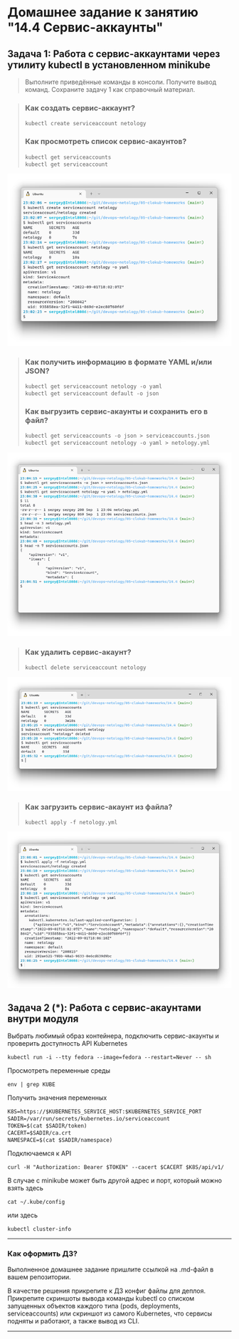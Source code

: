 # Домашнее задание к занятию "14.4 Сервис-аккаунты"

## Задача 1: Работа с сервис-аккаунтами через утилиту kubectl в установленном minikube

> Выполните приведённые команды в консоли. Получите вывод команд. Сохраните задачу 1 как справочный материал.

> ### Как создать сервис-аккаунт?
> 
> ```
> kubectl create serviceaccount netology
> ```
> 
> ### Как просмотреть список сервис-акаунтов?
> 
> ```
> kubectl get serviceaccounts
> kubectl get serviceaccount
> ```

![create and get](./media/14-4-1-create_get.png)

> ### Как получить информацию в формате YAML и/или JSON?
> 
> ```
> kubectl get serviceaccount netology -o yaml
> kubectl get serviceaccount default -o json
> ```
> 
> ### Как выгрузить сервис-акаунты и сохранить его в файл?
> 
> ```
> kubectl get serviceaccounts -o json > serviceaccounts.json
> kubectl get serviceaccount netology -o yaml > netology.yml
> ```

![upload](./media/14-4-1-upload.png)

> ### Как удалить сервис-акаунт?
> 
> ```
> kubectl delete serviceaccount netology
> ```

![delete](./media/14-4-1-delete.png)

> ### Как загрузить сервис-акаунт из файла?
> 
> ```
> kubectl apply -f netology.yml
> ```

![apply](./media/14-4-1-apply.png)

## Задача 2 (*): Работа с сервис-акаунтами внутри модуля

Выбрать любимый образ контейнера, подключить сервис-акаунты и проверить
доступность API Kubernetes

```
kubectl run -i --tty fedora --image=fedora --restart=Never -- sh
```

Просмотреть переменные среды

```
env | grep KUBE
```

Получить значения переменных

```
K8S=https://$KUBERNETES_SERVICE_HOST:$KUBERNETES_SERVICE_PORT
SADIR=/var/run/secrets/kubernetes.io/serviceaccount
TOKEN=$(cat $SADIR/token)
CACERT=$SADIR/ca.crt
NAMESPACE=$(cat $SADIR/namespace)
```

Подключаемся к API

```
curl -H "Authorization: Bearer $TOKEN" --cacert $CACERT $K8S/api/v1/
```

В случае с minikube может быть другой адрес и порт, который можно взять здесь

```
cat ~/.kube/config
```

или здесь

```
kubectl cluster-info
```

---

### Как оформить ДЗ?

Выполненное домашнее задание пришлите ссылкой на .md-файл в вашем репозитории.

В качестве решения прикрепите к ДЗ конфиг файлы для деплоя. Прикрепите скриншоты вывода команды kubectl со списком запущенных объектов каждого типа (pods, deployments, serviceaccounts) или скриншот из самого Kubernetes, что сервисы подняты и работают, а также вывод из CLI.

---
